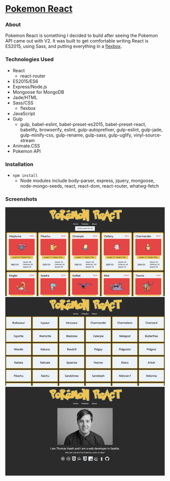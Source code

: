 # [Pokemon React](http://pokemon-react.herokuapp.com/)
### About
Pokemon React is something I decided to build after seeing the Pokemon API came out with V2. It was built to get comfortable writing React is ES2015, using Sass, and putting everything in a [flexbox](http://flexboxfroggy.com/).

### Technologies Used
* React
  - react-router
* ES2015/ES6
* Express/Node.js
* Mongoose for MongoDB
* Jade/HTML
* Sass/CSS
  - flexbox
* JavaScript
* Gulp
  - gulp, babel-eslint, babel-preset-es2015, babel-preset-react, babelify, browserify, eslint, gulp-autoprefixer, gulp-eslint, gulp-jade, gulp-minify-css, gulp-rename, gulp-sass, gulp-uglify, vinyl-source-stream
* Animate.CSS
* Pokemon API

### Installation
* ````npm install````
  - Node modules include body-parser, express, jquery, mongoose, node-mongo-seeds, react, react-dom, react-router, whatwg-fetch

### Screenshots
![Home](https://github.com/thomasvaeth/pokemon-react/blob/master/screenshots/screenshot-1.png "Desktop screenshot")
![Pokedex](https://github.com/thomasvaeth/pokemon-react/blob/master/screenshots/screenshot-2.png "Desktop screenshot")
![About](https://github.com/thomasvaeth/pokemon-react/blob/master/screenshots/screenshot-3.png "Desktop screenshot")
